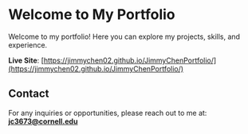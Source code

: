 # Welcome to My Portfolio

Welcome to my portfolio! Here you can explore my projects, skills, and experience.

**Live Site**: [https://jimmychen02.github.io/JimmyChenPortfolio/](https://jimmychen02.github.io/JimmyChenPortfolio/)

## Contact

For any inquiries or opportunities, please reach out to me at: **jc3673@cornell.edu**
